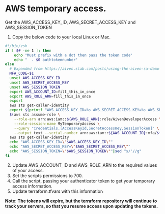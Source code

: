 # AWS temporary access.

Get the AWS_ACCESS_KEY_ID, AWS_SECRET_ACCESS_KEY and AWS_SESSION_TOKEN

1. Copy the below code to your local Linux or Mac.

```bash
#!/bin/zsh
if [ $# -ne 1 ]; then
	echo "Must prefix with a dot then pass the token code"
	echo "  . $0 authtokennumber"
else
  # Expanded from https://aiven.slab.com/posts/using-the-aiven-sa-demo-aws-account-ltbo8pha
  MFA_CODE=$1
  unset AWS_ACCESS_KEY_ID
  unset AWS_SECRET_ACCESS_KEY
  unset AWS_SESSION_TOKEN
  export AWS_ACCOUNT_ID=fill_this_in_once
  export AWS_ROLE_ARN=fill_this_in_once
  export 
  aws sts get-caller-identity
  export $(printf "AWS_ACCESS_KEY_ID=%s AWS_SECRET_ACCESS_KEY=%s AWS_SESSION_TOKEN=%s" \
  $(aws sts assume-role \
    --role-arn arn:aws:iam::${AWS_ROLE_ARN}:role/AivenDeveloperAccess \
    --role-session-name MyTemporaryAccess \
    --query "Credentials.[AccessKeyId,SecretAccessKey,SessionToken]" \
    --output text --serial-number arn:aws:iam::${AWS_ACCOUNT_ID}:mfa/${USER} --token-code ${MFA_CODE}))
  aws sts get-caller-identity
  echo "AWS_ACCESS_KEY_ID=\"$AWS_ACCESS_KEY_ID\""
  echo "AWS_SECRET_ACCESS_KEY=\"$AWS_SECRET_ACCESS_KEY\""
  echo "AWS_SESSION_TOKEN=\"$AWS_SESSION_TOKEN\""|sed "s/'//g"
fi
```

2. Update AWS_ACCOUNT_ID and AWS_ROLE_ARN to the required values of your access.
3. Set the scripts permissions to 700.
4. Call the script, passing your authenticator token to get your temporary access information.
5. Update terraform.tfvars with this information

**Note: The tokens will expire, but the terraform repository will continue to track your servers, so that you resume
access upon updating the tokens.** 